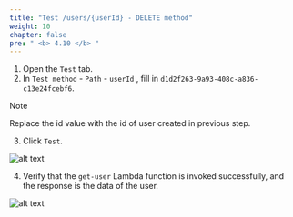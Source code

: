 ```yaml
---
title: "Test /users/{userId} - DELETE method"
weight: 10
chapter: false
pre: " <b> 4.10 </b> "
---
```


1. Open the `Test` tab.
2. In `Test method` - `Path` - `userId` , fill in `d1d2f263-9a93-408c-a836-c13e24fcebf6`.

> [!NOTE]
> Replace the id value with the id of user created in previous step.

3. Click `Test`.

![alt text](/images/workshop-2/API-Gateway--users-userId-DELETE-method--test.jpg)

4. Verify that the `get-user` Lambda function is invoked successfully, and the response is the data of the user.

![alt text](/images/workshop-2/API-Gateway--users-userId-DELETE-method--test-results.jpg)
